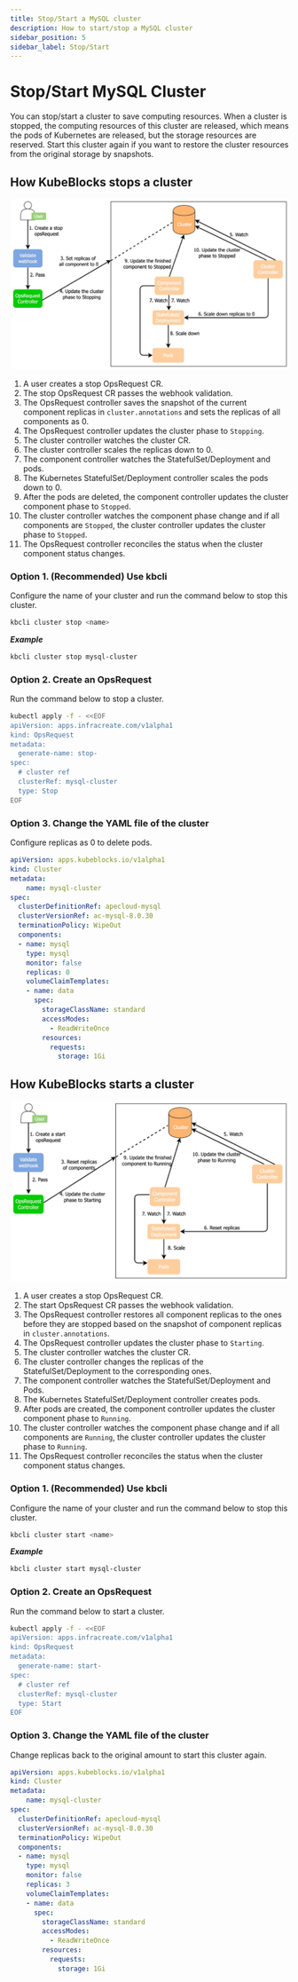 ```yaml
---
title: Stop/Start a MySQL cluster
description: How to start/stop a MySQL cluster
sidebar_position: 5
sidebar_label: Stop/Start
---
```


# Stop/Start MySQL Cluster

You can stop/start a cluster to save computing resources. When a cluster is stopped, the computing resources of this cluster are released, which means the pods of Kubernetes are released, but the storage resources are reserved. Start this cluster again if you want to restore the cluster resources from the original storage by snapshots.

## How KubeBlocks stops a cluster
  
![Stop a cluster](./../../../img/mysql_cluster_stop.png)

  1. A user creates a stop OpsRequest CR.
  2. The stop OpsRequest CR passes the webhook validation. 
  3. The OpsRequest controller saves the snapshot of the current component replicas in `cluster.annotations` and sets the replicas of all components as 0.
  4. The OpsRequest controller updates the cluster phase to `Stopping`.
  5. The cluster controller watches the cluster CR.
  6. The cluster controller scales the replicas down to 0.
  7. The component controller watches the StatefulSet/Deployment and pods.
  8. The Kubernetes StatefulSet/Deployment controller scales the pods down to 0.
  9. After the pods are deleted, the component controller updates the cluster component phase to `Stopped`.
  10. The cluster controller watches the component phase change and if all components are `Stopped`, the cluster controller updates the cluster phase to `Stopped`.
  11. The OpsRequest controller reconciles the status when the cluster component status changes.

### Option 1. (Recommended) Use kbcli

Configure the name of your cluster and run the command below to stop this cluster. 

```bash
kbcli cluster stop <name>
```

***Example***

```bash
kbcli cluster stop mysql-cluster
```

### Option 2. Create an OpsRequest

Run the command below to stop a cluster.
```bash
kubectl apply -f - <<EOF
apiVersion: apps.infracreate.com/v1alpha1
kind: OpsRequest
metadata:
  generate-name: stop-
spec:
  # cluster ref
  clusterRef: mysql-cluster
  type: Stop
EOF
```

### Option 3. Change the YAML file of the cluster

Configure replicas as 0 to delete pods.
```yaml
apiVersion: apps.kubeblocks.io/v1alpha1
kind: Cluster
metadata:
    name: mysql-cluster
spec:
  clusterDefinitionRef: apecloud-mysql
  clusterVersionRef: ac-mysql-8.0.30
  terminationPolicy: WipeOut
  components:
  - name: mysql
    type: mysql
    monitor: false  
    replicas: 0
    volumeClaimTemplates:
    - name: data
      spec:
        storageClassName: standard
        accessModes:
          - ReadWriteOnce
        resources:
          requests:
            storage: 1Gi
```

## How KubeBlocks starts a cluster
  
![Start a cluster](./../../../img/mysql_cluster_start.png)

  1. A user creates a stop OpsRequest CR.
  2. The start OpsRequest CR passes the webhook validation.
  3. The OpsRequest controller restores all component replicas to the ones before they are stopped based on the snapshot of component replicas in `cluster.annotations`.
  4. The OpsRequest controller updates the cluster phase to `Starting`.
  5. The cluster controller watches the cluster CR.
  6. The cluster controller changes the replicas of the StatefulSet/Deployment to the corresponding ones.
  7. The component controller watches the StatefulSet/Deployment and Pods.
  8. The Kubernetes StatefulSet/Deployment controller creates pods.
  9. After pods are created, the component controller updates the cluster component phase to `Running`.
  10. The cluster controller watches the component phase change and if all components are `Running`, the cluster controller updates the cluster phase to `Running`.
  11. The OpsRequest controller reconciles the status when the cluster component status changes.

  
### Option 1. (Recommended) Use kbcli

Configure the name of your cluster and run the command below to stop this cluster. 

```bash
kbcli cluster start <name>
```

***Example***

```bash
kbcli cluster start mysql-cluster
```

### Option 2. Create an OpsRequest

Run the command below to start a cluster.

```bash
kubectl apply -f - <<EOF
apiVersion: apps.infracreate.com/v1alpha1
kind: OpsRequest
metadata:
  generate-name: start-
spec:
  # cluster ref
  clusterRef: mysql-cluster
  type: Start
EOF 
```

### Option 3. Change the YAML file of the cluster

Change replicas back to the original amount to start this cluster again.

```yaml
apiVersion: apps.kubeblocks.io/v1alpha1
kind: Cluster
metadata:
    name: mysql-cluster
spec:
  clusterDefinitionRef: apecloud-mysql
  clusterVersionRef: ac-mysql-8.0.30
  terminationPolicy: WipeOut
  components:
  - name: mysql
    type: mysql
    monitor: false  
    replicas: 3
    volumeClaimTemplates:
    - name: data
      spec:
        storageClassName: standard
        accessModes:
          - ReadWriteOnce
        resources:
          requests:
            storage: 1Gi
```
